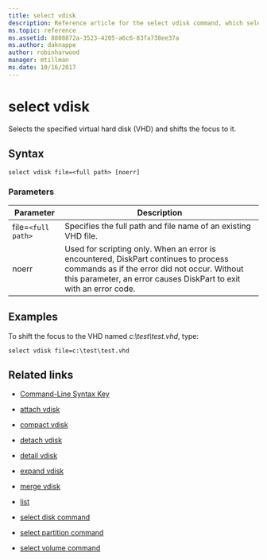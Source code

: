 ```yaml
---
title: select vdisk
description: Reference article for the select vdisk command, which selects the specified virtual hard disk (VHD) and shifts the focus to it.
ms.topic: reference
ms.assetid: 8808872a-3523-4205-a6c6-83fa738ee37a
ms.author: daknappe
author: robinharwood
manager: mtillman
ms.date: 10/16/2017
---
```


# select vdisk



Selects the specified virtual hard disk \(VHD\) and shifts the focus to it.

## Syntax

```
select vdisk file=<full path> [noerr]
```

### Parameters

| Parameter | Description |
|--|--|
| file=`<full path>` | Specifies the full path and file name of an existing VHD file. |
| noerr | Used for scripting only. When an error is encountered, DiskPart continues to process commands as if the error did not occur. Without this parameter, an error causes DiskPart to exit with an error code. |

## Examples

To shift the focus to the VHD named *c:\test\test.vhd*, type:

```
select vdisk file=c:\test\test.vhd
```

## Related links

- [Command-Line Syntax Key](command-line-syntax-key.md)

- [attach vdisk](attach-vdisk.md)

- [compact vdisk](compact-vdisk.md)

- [detach vdisk](detach-vdisk.md)

- [detail vdisk](detail-vdisk.md)

- [expand vdisk](expand-vdisk.md)

- [merge vdisk](merge-vdisk.md)

- [list](list.md)

- [select disk command](select-disk.md)

- [select partition command](select-partition.md)

- [select volume command](select-volume.md)
